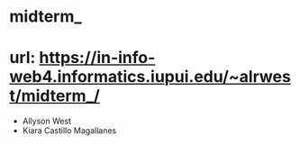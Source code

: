 # midterm_

# url: https://in-info-web4.informatics.iupui.edu/~alrwest/midterm_/

- Allyson West
- Kiara Castillo Magallanes
